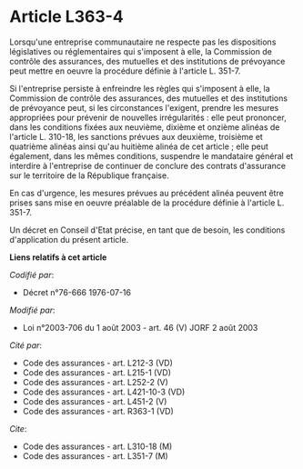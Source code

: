 # Article L363-4

Lorsqu'une entreprise communautaire ne respecte pas les dispositions législatives ou réglementaires qui s'imposent à elle, la
Commission de contrôle des assurances, des mutuelles et des institutions de prévoyance peut mettre en oeuvre la procédure
définie à l'article L. 351-7.

Si l'entreprise persiste à enfreindre les règles qui s'imposent à elle, la Commission de contrôle des assurances, des
mutuelles et des institutions de prévoyance peut, si les circonstances l'exigent, prendre les mesures appropriées pour
prévenir de nouvelles irrégularités : elle peut prononcer, dans les conditions fixées aux neuvième, dixième et onzième
alinéas de l'article L. 310-18, les sanctions prévues aux deuxième, troisième et quatrième alinéas ainsi qu'au huitième
alinéa de cet article ; elle peut également, dans les mêmes conditions, suspendre le mandataire général et interdire à
l'entreprise de continuer de conclure des contrats d'assurance sur le territoire de la République française.

En cas d'urgence, les mesures prévues au précédent alinéa peuvent être prises sans mise en oeuvre préalable de la procédure
définie à l'article L. 351-7.

Un décret en Conseil d'Etat précise, en tant que de besoin, les conditions d'application du présent article.

**Liens relatifs à cet article**

_Codifié par_:

  - Décret n°76-666 1976-07-16

_Modifié par_:

  - Loi n°2003-706 du 1 août 2003 - art. 46 (V) JORF 2 août 2003

_Cité par_:

  - Code des assurances - art. L212-3 (VD)
  - Code des assurances - art. L215-1 (VD)
  - Code des assurances - art. L252-2 (V)
  - Code des assurances - art. L421-10-3 (VD)
  - Code des assurances - art. L451-2 (V)
  - Code des assurances - art. R363-1 (VD)

_Cite_:

  - Code des assurances - art. L310-18 (M)
  - Code des assurances - art. L351-7 (M)
